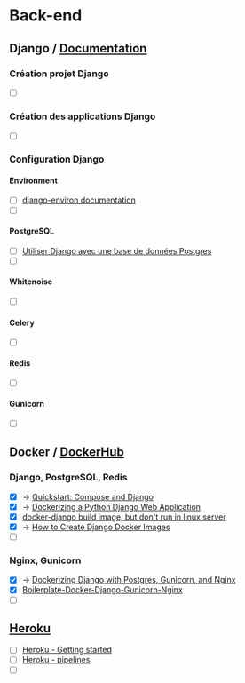 # Back-end

## Django / [Documentation](https://docs.djangoproject.com/en/4.0/)
### Création projet Django
- [ ] []()

### Création des applications Django
- [ ] []()

### Configuration Django
#### Environment
- [ ] [django-environ documentation](https://django-environ.readthedocs.io/en/latest/index.html)
- [ ] []()

#### PostgreSQL
- [ ] [Utiliser Django avec une base de données Postgres](https://olivierlemoigne.com/posts/django-postgres/)
- [ ] []()

#### Whitenoise
- [ ] []()

#### Celery
- [ ] []()

#### Redis
- [ ] []()

#### Gunicorn
- [ ] []()

## Docker / [DockerHub](https://hub.docker.com/)
### Django, PostgreSQL, Redis
- [x] -> [Quickstart: Compose and Django](https://docs.docker.com/samples/django/)
- [x] -> [Dockerizing a Python Django Web Application](https://semaphoreci.com/community/tutorials/dockerizing-a-python-django-web-application)
- [x] [docker-django build image, but don't run in linux server](https://stackoverflow.com/questions/70107227/docker-django-build-image-but-dont-run-in-linux-server)
- [x] -> [How to Create Django Docker Images](https://www.section.io/engineering-education/django-docker/)
- [ ] []()

### Nginx, Gunicorn
- [x] -> [Dockerizing Django with Postgres, Gunicorn, and Nginx](https://testdriven.io/blog/dockerizing-django-with-postgres-gunicorn-and-nginx/)
- [x] [Boilerplate-Docker-Django-Gunicorn-Nginx](https://github.com/mgnisia/Boilerplate-Docker-Django-Gunicorn-Nginx)
- [ ] []()

## [Heroku](https://dashboard.heroku.com/apps)
- [ ] [Heroku - Getting started](https://devcenter.heroku.com/articles/getting-started-with-python)
- [ ] [Heroku - pipelines](https://devcenter.heroku.com/articles/pipelines)
- [ ] []()
